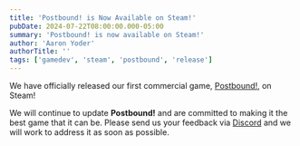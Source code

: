 ```yaml
---
title: 'Postbound! is Now Available on Steam!'
pubDate: 2024-07-22T08:00:00.000-05:00
summary: 'Postbound! is now available on Steam!'
author: 'Aaron Yoder'
authorTitle: ''
tags: ['gamedev', 'steam', 'postbound', 'release']
---
```


We have officially released our first commercial game, [Postbound!](https://store.steampowered.com/app/2788760/Postbound/), on Steam!

We will continue to update **Postbound!** and are committed to making it the best game that it can be. Please send us your feedback via [Discord](https://discord.gg/8uWduVrUUa) and we will work to address it as soon as possible.

